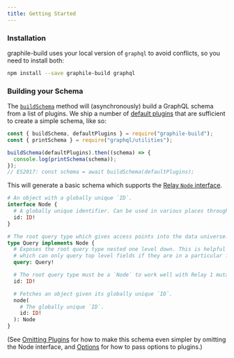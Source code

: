 ```yaml
---
title: Getting Started
---
```


### Installation

graphile-build uses your local version of `graphql` to avoid conflicts, so you
need to install both:

```bash
npm install --save graphile-build graphql
```

### Building your Schema

The [`buildSchema`](./schema-builder#buildSchema) method will
(asynchronously) build a GraphQL schema from a list of plugins. We ship a number
of [default plugins](./default-plugins) that are sufficient to
create a simple schema, like so:

<!-- source: examples/empty-schema.js -->

```js
const { buildSchema, defaultPlugins } = require("graphile-build");
const { printSchema } = require("graphql/utilities");

buildSchema(defaultPlugins).then((schema) => {
  console.log(printSchema(schema));
});
// ES2017: const schema = await buildSchema(defaultPlugins);
```

This will generate a basic schema which supports the
[Relay `Node` interface](https://relay.dev/docs/en/graphql-server-specification).

```graphql
# An object with a globally unique `ID`.
interface Node {
  # A globally unique identifier. Can be used in various places throughout the system to identify this single value.
  id: ID!
}

# The root query type which gives access points into the data universe.
type Query implements Node {
  # Exposes the root query type nested one level down. This is helpful for Relay 1
  # which can only query top level fields if they are in a particular form.
  query: Query!

  # The root query type must be a `Node` to work well with Relay 1 mutations. This just resolves to `query`.
  id: ID!

  # Fetches an object given its globally unique `ID`.
  node(
    # The globally unique `ID`.
    id: ID!
  ): Node
}
```

(See [Omitting Plugins](./omitting-plugins) for how to make this
schema even simpler by omitting the Node interface, and
[Options](./plugin-options) for how to pass options to plugins.)
